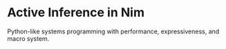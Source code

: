 # Active Inference in Nim

Python-like systems programming with performance, expressiveness, and macro system.
